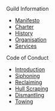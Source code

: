 <span class="sidebar-section-heading">Guild Information</span>

* [Manifesto](/manifesto)
* [Charter](/charter)
* [History](/history)
* [Organisation](/organisation)
* [Services](/services)

<span class="sidebar-section-heading">Code of Conduct</span>

* [Introduction](/conduct/introduction "Code of Conduct - Breakers Guild")
* [Siphoning](/conduct/siphoning)
* [Reclaiming](/conduct/reclaiming)
* [Hull Scraping](/conduct/scraping)
* [Dismantling](/conduct/dismantling)
* [Towing](/conduct/towing)
